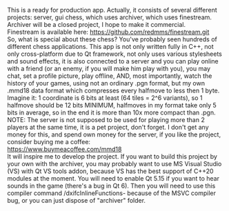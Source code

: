 This is a ready for production app. 
Actually, it consists of several different projects: server, gui chess, which uses archiver, which uses finestream.
Archiver will be a closed project, I hope to make it commercial.  
Finestream is available here: https://github.com/redmms/finestream.git  
So, what is special about these chess? You've probably seen hundreds of different chess applications.
This app is not only written fully in C++, not only cross-platform due to Qt framework, not only uses various stylesheets and sound effects, 
it is also connected to a server and you can play online with a friend (or an enemy, if you will make him play with you), you may chat, set 
a profile picture, play offline, AND, most 
importantly, watch the history of your games, using not an ordinary .pgn format, but my own .mmd18 data format which compresses
every halfmove to less then 1 byte. Imagine it: 1 coordinate is 6 bits at least (64 tiles = 2^6 variants), so 1 halfmove should be 12 bits MINIMUM, 
halfmoves in my format take only 5 bits in average, so in the end it is more than 10x more compact than .pgn.
NOTE:
The server is not supposed to be used for playing more than 2 players at the same time, it is a pet project, don't forget.
I don't get any money for this, and spend own money for the server, if you like the project, consider buying me a coffee:  
https://www.buymeacoffee.com/mmd18  
It will inspire me to develop the project.
If you want to build this project by your own with the archiver, you may probably want to use MS Visual Studio (VS) with Qt VS tools addon, because
VS has the best support of C++20 modules at the moment. You will need to enable Qt 5.15 if you want to hear sounds in the game (there's a bug in Qt 6). Then you will need to use this compiler command /dxifcInlineFunctions- 
because of the MSVC compiler bug, or you can just dispose of "archiver" folder.
